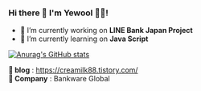 ### Hi there 👋  I'm Yewool 👩‍💻!


- 🔭 I’m currently working on **LINE Bank Japan Project**
- 🌱 I’m currently learning on **Java Script**

<!--
- 👯 I’m looking to collaborate on ...
- 🤔 I’m looking for help with ...
- 💬 Ask me about ...
- 📫 How to reach me: ...
- 😄 Pronouns: ...
- ⚡ Fun fact: ...
-->

[![Anurag's GitHub stats](https://github-readme-stats.vercel.app/api?username=yewool0818&show_icons=true&theme=cobalt)](https://github.com/anuraghazra/github-readme-stats)


**📰 blog** : https://creamilk88.tistory.com/ <br>
**🏢 Company** : Bankware Global

